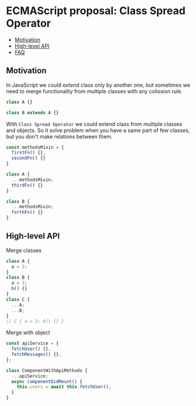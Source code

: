 # ECMAScript proposal: Class Spread Operator
- [Motivation](#motivation)
- [High-level API](#high-level-api)
- [FAQ](#faq)

## Motivation

In JavaScript we could extend class only by another one, but sometimes we need to merge functionality from multiple classes with any colission rule.
```js
class A {}

class B extends A {}
```
With `Class Spread Operator` we could extend class from multiple classes and objects.
So it solve problem when you have a same part of few classes, but you don't make relations between them.
```js
const methodsMixin = {
  firstFn() {},
  secondFn() {}
}

class A {
  ...methodsMixin;
  thirdFn() {}
}

class B {
  ...methodsMixin;
  forthFn() {}
}
```

## High-level API

Merge classes
```js
class A {
  a = 2;
}
class B {
  a = 3;
  b() {}
}
class C {
  ...A;
  ...B;
}
// C { a = 3; b() {} }
```

Merge with object
```js
const apiService = {
  fetchUser() {},
  fetchMessages() {},
};

class ComponentWithApiMethods {
  ...apiService;
  async componentDidMount() {
    this.users = await this.fetchUser();
  }
}
```
